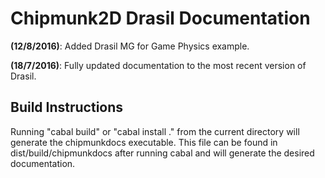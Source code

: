 Chipmunk2D Drasil Documentation 
===============================

**(12/8/2016)**: Added Drasil MG for Game Physics example.

**(18/7/2016)**: Fully updated documentation to the most recent version of Drasil.

Build Instructions
------------------

Running "cabal build" or "cabal install ." from the current directory will generate the chipmunkdocs executable. This file can be found in dist/build/chipmunkdocs after running cabal and will generate the desired documentation.
